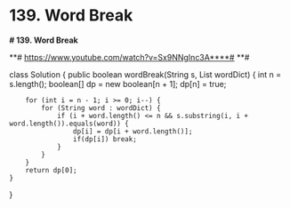 # 139. Word Break

**# 139. Word Break**

**# https://www.youtube.com/watch?v=Sx9NNgInc3A****#  **# 

class Solution {
    public boolean wordBreak(String s, List<String> wordDict) {
        int n = s.length();
        boolean[] dp = new boolean[n + 1];
        dp[n] = true;
        
        
        for (int i = n - 1; i >= 0; i--) {
            for (String word : wordDict) {
                if (i + word.length() <= n && s.substring(i, i + word.length()).equals(word)) {
                    dp[i] = dp[i + word.length()];
                    if(dp[i]) break;
                }
            }
        }
        return dp[0];
    }
}
